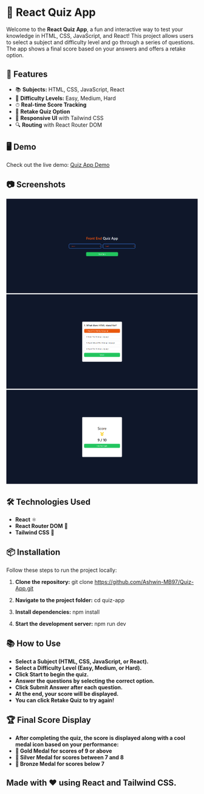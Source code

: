 # 📝 React Quiz App

Welcome to the **React Quiz App**, a fun and interactive way to test your knowledge in HTML, CSS, JavaScript, and React! This project allows users to select a subject and difficulty level and go through a series of questions. The app shows a final score based on your answers and offers a retake option.

## 🚀 Features

- 📚 **Subjects:** HTML, CSS, JavaScript, React
- 🎯 **Difficulty Levels:** Easy, Medium, Hard
- ⏱ **Real-time Score Tracking**
- 🔄 **Retake Quiz Option**
- 🎨 **Responsive UI** with Tailwind CSS
- 🔍 **Routing** with React Router DOM

## 🖥️ Demo

Check out the live demo: [Quiz App Demo](https://react-quiz-123.netlify.app)

## 📷 Screenshots

![Quiz App Screenshot](https://github.com/Ashwin-MB97/Quiz-App/blob/main/quiz1.png)
![Quiz App Screenshot](https://github.com/Ashwin-MB97/Quiz-App/blob/main/quiz2.png)  
![Quiz App Screenshot](https://github.com/Ashwin-MB97/Quiz-App/blob/main/quiz3.png)  

## 🛠️ Technologies Used

- **React** ⚛️
- **React Router DOM** 🔀
- **Tailwind CSS** 🎨

## 📦 Installation

Follow these steps to run the project locally:

1. **Clone the repository:**
   git clone https://github.com/Ashwin-MB97/Quiz-App.git

2. **Navigate to the project folder:**
   cd quiz-app

3. **Install dependencies:**
   npm install

4. **Start the development server:**
   npm run dev

## 📚 How to Use
- **Select a Subject (HTML, CSS, JavaScript, or React).**
- **Select a Difficulty Level (Easy, Medium, or Hard).**
- **Click Start to begin the quiz.**
- **Answer the questions by selecting the correct option.**
- **Click Submit Answer after each question.**
- **At the end, your score will be displayed.**
- **You can click Retake Quiz to try again!**

## 🏆 Final Score Display
- **After completing the quiz, the score is displayed along with a cool medal icon based on your performance:**
- **🥇 Gold Medal for scores of 9 or above**
- **🥈 Silver Medal for scores between 7 and 8**
- **🥉 Bronze Medal for scores below 7**

## Made with ❤️ using React and Tailwind CSS.
